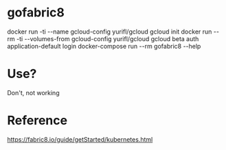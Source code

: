 # gofabric8

docker run -ti --name gcloud-config yurifl/gcloud gcloud init
docker run --rm -ti --volumes-from gcloud-config yurifl/gcloud gcloud beta auth application-default login
docker-compose run --rm gofabric8 --help

# Use?
Don't, not working

# Reference
https://fabric8.io/guide/getStarted/kubernetes.html
